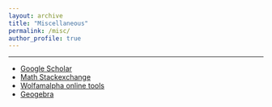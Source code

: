 ```yaml
---
layout: archive
title: "Miscellaneous"
permalink: /misc/
author_profile: true
---
```


- - -

+ [Google Scholar](https://scholar.google.com/)
+ [Math Stackexchange](https://math.stackexchange.com/)
+ [Wolfamalpha online tools](https://www.wolframalpha.com/)
+ [Geogebra](https://www.geogebra.org/)


